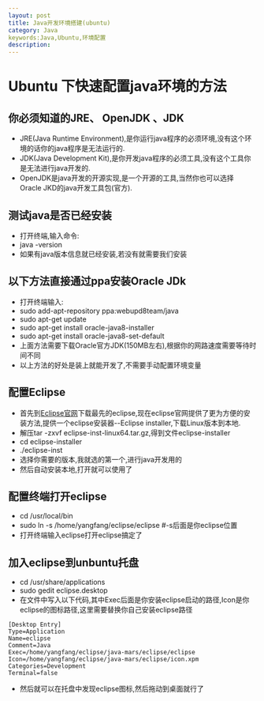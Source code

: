 ```yaml
---
layout: post
title: Java开发环境搭建(ubuntu)
category: Java
keywords:Java,Ubuntu,环境配置
description:
---
```


# Ubuntu 下快速配置java环境的方法

## 你必须知道的JRE、 OpenJDK 、JDK

* JRE(Java Runtime Environment),是你运行java程序的必须环境,没有这个环境的话你的java程序是无法运行的.
* JDK(Java Development Kit),是你开发java程序的必须工具,没有这个工具你是无法进行java开发的.
* OpenJDK是java开发的开源实现,是一个开源的工具,当然你也可以选择 Oracle JKD的java开发工具包(官方).

## 测试java是否已经安装

* 打开终端,输入命令:
* java -version
* 如果有java版本信息就已经安装,若没有就需要我们安装

## 以下方法直接通过ppa安装Oracle JDk

* 打开终端输入:
* sudo add-apt-repository ppa:webupd8team/java
* sudo apt-get update
* sudo apt-get install oracle-java8-installer
* sudo apt-get install oracle-java8-set-default
* 上面方法需要下载Oracle官方JDK(150MB左右),根据你的网路速度需要等待时间不同
* 以上方法的好处是装上就能开发了,不需要手动配置环境变量

## 配置Eclipse

* 首先到[Eclipse官网](http://www.eclipse.org/downloads/?osType=linux&release=undefined)下载最先的eclipse,现在eclipse官网提供了更为方便的安装方法,提供一个eclipse安装器--Eclipse installer,下载Linux版本到本地.
* 解压tar -zxvf eclipse-inst-linux64.tar.gz,得到文件eclipse-installer
* cd eclipse-installer 
* ./eclipse-inst
* 选择你需要的版本,我就选的第一个,进行java开发用的
* 然后自动安装本地,打开就可以使用了

## 配置终端打开eclipse

* cd /usr/local/bin
* sudo ln -s /home/yangfang/eclipse/eclipse #-s后面是你eclipse位置
* 打开终端输入eclipse打开eclipse搞定了

## 加入eclipse到unbuntu托盘

* cd /usr/share/applications
* sudo gedit eclipse.desktop
* 在文件中写入以下代码,其中Exec后面是你安装eclipse启动的路径,Icon是你eclipse的图标路径,这里需要替换你自己安装eclipse路径

```
[Desktop Entry]
Type=Application
Name=eclipse
Comment=Java
Exec=/home/yangfang/eclipse/java-mars/eclipse/eclipse
Icon=/home/yangfang/eclipse/java-mars/eclipse/icon.xpm
Categories=Development
Terminal=false
```

* 然后就可以在托盘中发现eclipse图标,然后拖动到桌面就行了